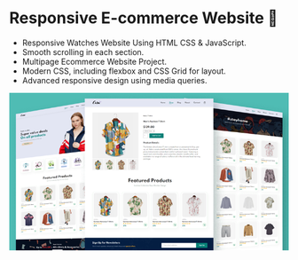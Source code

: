 # Responsive E-commerce Website 🛒

- Responsive Watches Website Using HTML CSS & JavaScript.
- Smooth scrolling in each section.
- Multipage Ecommerce Website Project.
- Modern CSS, including flexbox and CSS Grid for layout.
- Advanced responsive design using media queries.


![preview img](/preview.png)
